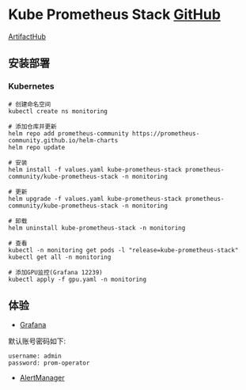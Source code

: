 # Kube Prometheus Stack [GitHub](https://github.com/prometheus-operator/kube-prometheus)

[ArtifactHub](https://artifacthub.io/packages/helm/prometheus-community/kube-prometheus-stack)

## 安装部署

### Kubernetes

```shell
# 创建命名空间
kubectl create ns monitoring

# 添加仓库并更新
helm repo add prometheus-community https://prometheus-community.github.io/helm-charts
helm repo update

# 安装
helm install -f values.yaml kube-prometheus-stack prometheus-community/kube-prometheus-stack -n monitoring

# 更新
helm upgrade -f values.yaml kube-prometheus-stack prometheus-community/kube-prometheus-stack -n monitoring

# 卸载
helm uninstall kube-prometheus-stack -n monitoring

# 查看
kubectl -n monitoring get pods -l "release=kube-prometheus-stack"
kubectl get all -n monitoring

# 添加GPU监控(Grafana 12239)
kubectl apply -f gpu.yaml -n monitoring
```

## 体验

- [Grafana](http://grafana.homelab.com/)

默认账号密码如下:

```text
username: admin
password: prom-operator
```

- [AlertManager](http://alertmanager.homelab.com/)
